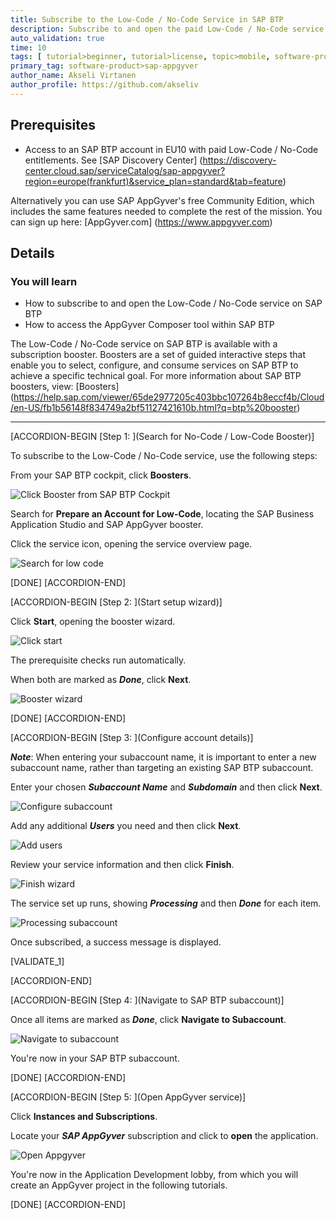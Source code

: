 ```yaml
---
title: Subscribe to the Low-Code / No-Code Service in SAP BTP
description: Subscribe to and open the paid Low-Code / No-Code service on SAP BTP, and get access to the AppGyver Composer tool, an intuitive application development solution for users of all technical abilities.
auto_validation: true
time: 10
tags: [ tutorial>beginner, tutorial>license, topic>mobile, software-product>sap-business-technology-platform]
primary_tag: software-product>sap-appgyver
author_name: Akseli Virtanen
author_profile: https://github.com/akseliv
---
```


## Prerequisites
 - Access to an SAP BTP account in EU10 with paid Low-Code / No-Code entitlements. See [SAP Discovery Center]  (https://discovery-center.cloud.sap/serviceCatalog/sap-appgyver?region=europe(frankfurt)&service_plan=standard&tab=feature)

Alternatively you can use SAP AppGyver's free Community Edition, which includes the same features needed to complete the rest of the mission. You can sign up here: [AppGyver.com] (https://www.appgyver.com)

## Details
### You will learn
- How to subscribe to and open the Low-Code / No-Code service on SAP BTP
- How to access the AppGyver Composer tool within SAP BTP

The Low-Code / No-Code service on SAP BTP is available with a subscription booster. Boosters are a set of guided interactive steps that enable you to select, configure, and consume services on SAP BTP to achieve a specific technical goal. For more information about SAP BTP boosters, view: [Boosters] (https://help.sap.com/viewer/65de2977205c403bbc107264b8eccf4b/Cloud/en-US/fb1b56148f834749a2bf51127421610b.html?q=btp%20booster)

---
[ACCORDION-BEGIN [Step 1: ](Search for No-Code / Low-Code Booster)]

To subscribe to the Low-Code / No-Code service, use the following steps:

From your SAP BTP cockpit, click **Boosters**.

![Click Booster from SAP BTP Cockpit](Click_Booster.png)

Search for **Prepare an Account for Low-Code**, locating the SAP Business Application Studio and SAP AppGyver booster.

Click the service icon, opening the service overview page.

![Search for low code](Search_Low_Code.png)

[DONE]
[ACCORDION-END]

[ACCORDION-BEGIN [Step 2: ](Start setup wizard)]

Click **Start**, opening the booster wizard.

![Click start](Click_search.png)

The prerequisite checks run automatically.

When both are marked as ***Done***, click **Next**.

![Booster wizard](Booster_wizard.png)

[DONE]
[ACCORDION-END]

[ACCORDION-BEGIN [Step 3: ](Configure account details)]

***Note***: When entering your subaccount name, it is important to enter a new subaccount name, rather than targeting an existing SAP BTP subaccount.   

Enter your chosen ***Subaccount Name*** and ***Subdomain*** and then click **Next**.

![Configure subaccount](Configure_subaccount.png)

Add any additional ***Users*** you need and then click **Next**.

![Add users](add_users.png)

Review your service information and then click **Finish**.

![Finish wizard](Finish_wizard.png)

The service set up runs, showing ***Processing*** and then ***Done*** for each item.

![Processing subaccount](Processing_subaccount.png)

Once subscribed, a success message is displayed.

[VALIDATE_1]

[ACCORDION-END]

[ACCORDION-BEGIN [Step 4: ](Navigate to SAP BTP subaccount)]

Once all items are marked as ***Done***, click **Navigate to Subaccount**.

![Navigate to subaccount](Navigate_Subaccount.png)

You're now in your SAP BTP subaccount.

[DONE]
[ACCORDION-END]

[ACCORDION-BEGIN [Step 5: ](Open AppGyver service)]

Click **Instances and Subscriptions**.

Locate your ***SAP AppGyver*** subscription and click to **open** the application.

![Open Appgyver](Open_Appgyver.png)

You're now in the Application Development lobby, from which you will create an AppGyver project in the following tutorials.  

[DONE]
[ACCORDION-END]
